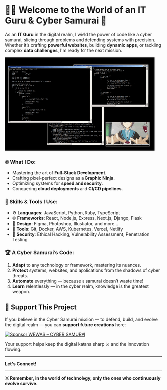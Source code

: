 # 👨‍💻 Welcome to the World of an **IT Guru** & **Cyber Samurai** 🥷

As an **IT Guru** in the digital realm, I wield the power of code like a cyber samurai, slicing through problems and defending systems with precision. Whether it’s crafting **powerful websites**, building **dynamic apps**, or tackling complex **data challenges**, I'm ready for the next mission.

![Cyber Samurai GIF](https://github.com/Mtende-Jr/Mtende-Jr/blob/main/said.gif?raw=true)

### 🔥 What I Do:
- Mastering the art of **Full-Stack Development**.
- Crafting pixel-perfect designs as a **Graphic Ninja**.
- Optimizing systems for **speed and security**.
- Conquering **cloud deployments** and **CI/CD pipelines**.

### 🧠 Skills & Tools I Use:
- ⚙️ **Languages**: JavaScript, Python, Ruby, TypeScript
- 🌐 **Frameworks**: React, Node.js, Express, Next.js, Django, Flask
- 🎨 **Design**: Figma, Photoshop, Illustrator, and more...
- 🚀 **Tools**: Git, Docker, AWS, Kubernetes, Vercel, Netlify
- 🔐 **Security**: Ethical Hacking, Vulnerability Assessment, Penetration Testing

### 🏆 A Cyber Samurai’s Code:
1. **Adapt** to any technology or framework, mastering its nuances.
2. **Protect** systems, websites, and applications from the shadows of cyber threats.
3. **Automate** everything — because a samurai doesn’t waste time!
4. **Learn** relentlessly — in the cyber realm, knowledge is the greatest weapon.

## 💖 Support This Project

If you believe in the Cyber Samurai mission — to defend, build, and evolve the digital realm — you can **support future creations** here:

[![Sponsor WEWAS – CYBER SAMURAI](https://img.shields.io/badge/Sponsor-Mtende--Jr-%23ff0066?style=for-the-badge&logo=githubsponsors)](https://github.com/sponsors/Mtende-Jr)

Your support helps keep the digital katana sharp ⚔️ and the innovation flowing.

---

**Let's Connect!**

---

**⚔️ Remember, in the world of technology, only the ones who continuously evolve survive.**

